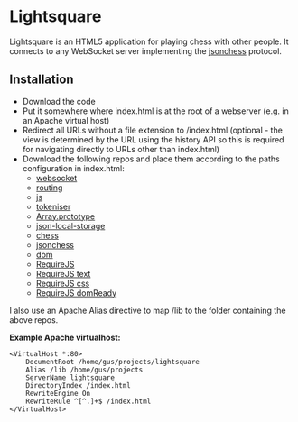 Lightsquare
===========

Lightsquare is an HTML5 application for playing chess with other people.
It connects to any WebSocket server implementing the [jsonchess][3] protocol.

Installation
------------

- Download the code
- Put it somewhere where index.html is at the root of a webserver (e.g. in an Apache virtual host)
- Redirect all URLs without a file extension to /index.html (optional - the view is determined by the URL using the history API so this is required for navigating directly to URLs other than index.html)
- Download the following repos and place them according to the paths configuration in index.html:
    - [websocket][4]
    - [routing][5]
    - [js][6]
    - [tokeniser][7]
    - [Array.prototype][8]
    - [json-local-storage][9]
    - [chess][10]
    - [jsonchess][12]
    - [dom][11]
	- [RequireJS](https://github.com/jrburke/requirejs)
	- [RequireJS text](https://github.com/requirejs/text)
	- [RequireJS css](https://github.com/guybedford/require-css)
	- [RequireJS domReady](https://github.com/requirejs/domReady)

I also use an Apache Alias directive to map /lib to the folder containing the above repos.

**Example Apache virtualhost:**

```
<VirtualHost *:80>
	DocumentRoot /home/gus/projects/lightsquare
	Alias /lib /home/gus/projects
	ServerName lightsquare
	DirectoryIndex /index.html
	RewriteEngine On
	RewriteRule ^[^.]+$ /index.html
</VirtualHost>
```

[1]:http://github.com/gushogg-blake/libjs
[2]:http://github.com/jsonchess/jsonchess
[3]:http://jsonchess.org
[4]:http://github.com/gushogg-blake/websocket
[5]:http://github.com/gushogg-blake/routing
[6]:http://github.com/gushogg-blake/js
[7]:http://github.com/gushogg-blake/tokeniser
[8]:http://github.com/gushogg-blake/Array.prototype
[9]:http://github.com/gushogg-blake/json-local-storage
[10]:http://github.com/gushogg-blake/chess
[11]:http://github.com/gushogg-blake/dom
[12]:http://github.com/gushogg-blake/jsonchess